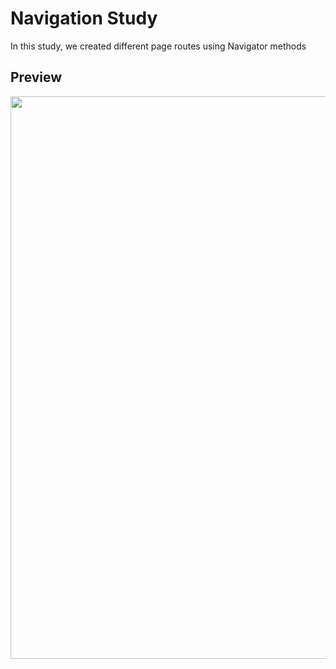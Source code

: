 # Navigation Study

In this study, we created different page routes using Navigator methods

## Preview

<img src="https://github.com/onurmelikoglu/Flutter_Bootcamp_Techcareer/assets/60974044/8dee41fa-79d7-4b7a-9129-2fc06a15f843" width="900">




